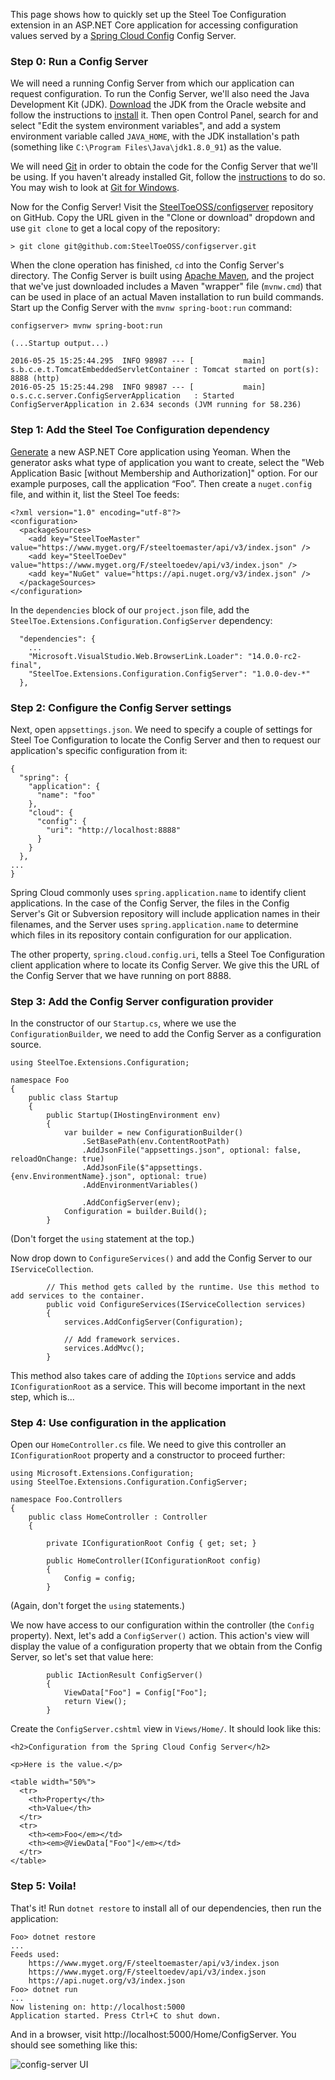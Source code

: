 This page shows how to quickly set up the Steel Toe Configuration extension in an ASP.NET Core application for accessing configuration values served by a [Spring Cloud Config](http://cloud.spring.io/spring-cloud-config/) Config Server.

### Step 0: Run a Config Server

We will need a running Config Server from which our application can request configuration. To run the Config Server, we'll also need the Java Development Kit (JDK). [Download](http://www.oracle.com/technetwork/java/javase/downloads/index.html) the JDK from the Oracle website and follow the instructions to [install](http://docs.oracle.com/javase/8/docs/technotes/guides/install/install_overview.html) it. Then open Control Panel, search for and select "Edit the system environment variables", and add a system environment variable called `JAVA_HOME`, with the JDK installation's path (something like `C:\Program Files\Java\jdk1.8.0_91`) as the value.

We will need [Git](https://git-scm.com) in order to obtain the code for the Config Server that we'll be using. If you haven't already installed Git, follow the [instructions](https://git-scm.com/book/en/v2/Getting-Started-Installing-Git) to do so. You may wish to look at [Git for Windows](https://git-for-windows.github.io).

Now for the Config Server! Visit the [SteelToeOSS/configserver](https://github.com/SteelToeOSS/configserver) repository on GitHub. Copy the URL given in the "Clone or download" dropdown and use `git clone` to get a local copy of the repository:

```
> git clone git@github.com:SteelToeOSS/configserver.git
```

When the clone operation has finished, `cd` into the Config Server's directory. The Config Server is built using [Apache Maven](https://maven.apache.org), and the project that we've just downloaded includes a Maven "wrapper" file (`mvnw.cmd`) that can be used in place of an actual Maven installation to run build commands. Start up the Config Server with the `mvnw spring-boot:run` command:

```
configserver> mvnw spring-boot:run

(...Startup output...)

2016-05-25 15:25:44.295  INFO 98987 --- [           main] s.b.c.e.t.TomcatEmbeddedServletContainer : Tomcat started on port(s): 8888 (http)
2016-05-25 15:25:44.298  INFO 98987 --- [           main] o.s.c.c.server.ConfigServerApplication   : Started ConfigServerApplication in 2.634 seconds (JVM running for 58.236)
```

### Step 1: Add the Steel Toe Configuration dependency

[Generate](https://docs.asp.net/en/latest/client-side/yeoman.html) a new ASP.NET Core application using Yeoman. When the generator asks what type of application you want to create, select the "Web Application Basic [without Membership and Authorization]" option. For our example purposes, call the application &#8220;Foo&#8221;. Then create a `nuget.config` file, and within it, list the Steel Toe feeds:

```
<?xml version="1.0" encoding="utf-8"?>
<configuration>
  <packageSources>
    <add key="SteelToeMaster" value="https://www.myget.org/F/steeltoemaster/api/v3/index.json" />
    <add key="SteelToeDev" value="https://www.myget.org/F/steeltoedev/api/v3/index.json" />
    <add key="NuGet" value="https://api.nuget.org/v3/index.json" />
  </packageSources>
</configuration>
```

In the `dependencies` block of our `project.json` file, add the `SteelToe.Extensions.Configuration.ConfigServer` dependency:

```
  "dependencies": {
    ...
    "Microsoft.VisualStudio.Web.BrowserLink.Loader": "14.0.0-rc2-final",
    "SteelToe.Extensions.Configuration.ConfigServer": "1.0.0-dev-*"
  },
```

### Step 2: Configure the Config Server settings

Next, open `appsettings.json`. We need to specify a couple of settings for Steel Toe Configuration to locate the Config Server and then to request our application's specific configuration from it:

```
{
  "spring": {
    "application": {
      "name": "foo"
    },
    "cloud": {
      "config": {
        "uri": "http://localhost:8888"
      }
    }
  },
...
}

```

Spring Cloud commonly uses `spring.application.name` to identify client applications. In the case of the Config Server, the files in the Config Server's Git or Subversion repository will include application names in their filenames, and the Server uses `spring.application.name` to determine which files in its repository contain configuration for our application.

The other property, `spring.cloud.config.uri`, tells a Steel Toe Configuration client application where to locate its Config Server. We give this the URL of the Config Server that we have running on port 8888.

### Step 3: Add the Config Server configuration provider

In the constructor of our `Startup.cs`, where we use the `ConfigurationBuilder`, we need to add the Config Server as a configuration source.

```
using SteelToe.Extensions.Configuration;

namespace Foo
{
    public class Startup
    {
        public Startup(IHostingEnvironment env)
        {
            var builder = new ConfigurationBuilder()
                .SetBasePath(env.ContentRootPath)
                .AddJsonFile("appsettings.json", optional: false, reloadOnChange: true)
                .AddJsonFile($"appsettings.{env.EnvironmentName}.json", optional: true)
                .AddEnvironmentVariables()

                .AddConfigServer(env);
            Configuration = builder.Build();
        }
```

(Don't forget the `using` statement at the top.)

Now drop down to `ConfigureServices()` and add the Config Server to our `IServiceCollection`.

```
        // This method gets called by the runtime. Use this method to add services to the container.
        public void ConfigureServices(IServiceCollection services)
        {
            services.AddConfigServer(Configuration);

            // Add framework services.
            services.AddMvc();
        }
```

This method also takes care of adding the `IOptions` service and adds `IConfigurationRoot` as a service. This will become important in the next step, which is...

### Step 4: Use configuration in the application

Open our `HomeController.cs` file. We need to give this controller an `IConfigurationRoot` property and a constructor to proceed further:

```
using Microsoft.Extensions.Configuration;
using SteelToe.Extensions.Configuration.ConfigServer;

namespace Foo.Controllers
{
    public class HomeController : Controller
    {

        private IConfigurationRoot Config { get; set; }

        public HomeController(IConfigurationRoot config)
        {
            Config = config;
        }
```

(Again, don't forget the `using` statements.)

We now have access to our configuration within the controller (the `Config` property). Next, let's add a `ConfigServer()` action. This action's view will display the value of a configuration property that we obtain from the Config Server, so let's set that value here:

```
        public IActionResult ConfigServer()
        {
            ViewData["Foo"] = Config["Foo"];
            return View();
        }
```

Create the `ConfigServer.cshtml` view in `Views/Home/`. It should look like this:

```
<h2>Configuration from the Spring Cloud Config Server</h2>

<p>Here is the value.</p>

<table width="50%">
  <tr>
    <th>Property</th>
    <th>Value</th>
  </tr>
  <tr>
    <th><em>Foo</em></td>
    <th><em>@ViewData["Foo"]</em></td>
  </tr>
</table>
```

### Step 5: Voila!

That's it! Run `dotnet restore` to install all of our dependencies, then run the application:

```
Foo> dotnet restore
...
Feeds used:
    https://www.myget.org/F/steeltoemaster/api/v3/index.json
    https://www.myget.org/F/steeltoedev/api/v3/index.json
    https://api.nuget.org/v3/index.json
Foo> dotnet run
...
Now listening on: http://localhost:5000
Application started. Press Ctrl+C to shut down.
```

And in a browser, visit http://localhost:5000/Home/ConfigServer. You should see something like this:

![config-server UI](http://steeltoe.io/img/getting-started/configuration.png)

